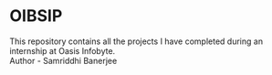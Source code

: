 # OIBSIP
This repository contains all the projects I have completed during an internship at Oasis Infobyte.
<br>
Author - Samriddhi Banerjee
